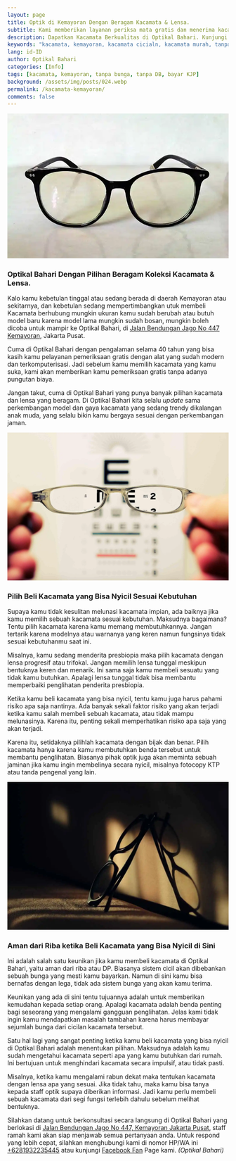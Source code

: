 ```yaml
---
layout: page
title: Optik di Kemayoran Dengan Beragam Kacamata & Lensa.
subtitle: Kami memberikan layanan periksa mata gratis dan menerima kacamata cicilan.
description: Dapatkan Kacamata Berkualitas di Optikal Bahari. Kunjungi Toko Kami di Kemayoran, Jakarta Pusat untuk Pemeriksaan Mata Gratis & Koleksi Bingkai yang Trendy
keywords: "kacamata, kemayoran, kacamata cicialn, kacamata murah, tanpa bunga, tanpa DP, bayar KJP"
lang: id-ID
author: Optikal Bahari
categories: [Info]
tags: [kacamata, kemayoran, tanpa bunga, tanpa DB, bayar KJP]
background: /assets/img/posts/024.webp
permalink: /kacamata-kemayoran/
comments: false
---
```


<div class="card shadow p-3 bg-white mb-5">
  <img
    itemprop="image"
    src="/assets/img/posts/kacamata-cicilan/kacamata-cicilan.webp"
    class="card-img-top"
    title="Optikal Bahari Dengan Pilihan Beragam Koleksi Kacamata & Lensa."
    alt="Optikal Bahari Dengan Pilihan Beragam Koleksi Kacamata & Lensa.">
  <div class="card-body">
    <h3 class="card-title">
      Optikal Bahari Dengan Pilihan Beragam Koleksi Kacamata & Lensa.
    </h3>
    <p class="card-text text-left">
      Kalo kamu kebetulan tinggal atau sedang berada di daerah Kemayoran atau sekitarnya, dan kebetulan sedang mempertimbangkan utuk membeli Kacamata berhubung mungkin ukuran kamu sudah berubah atau butuh model baru karena model lama mungkin sudah bosan, mungkin boleh dicoba untuk mampir ke Optikal Bahari, di
      <a href="{{"/lokasi" | relative_url }}" title="Optikal Bahari, Jakarta Pusat">Jalan Bendungan Jago No 447 Kemayoran</a>, Jakarta Pusat.
    </p>
    <p class="card-text text-left">
      Cuma di Optikal Bahari dengan pengalaman selama 40 tahun yang bisa kasih kamu pelayanan pemeriksaan gratis dengan alat yang sudah modern dan terkomputerisasi. Jadi sebelum kamu memilih kacamata yang kamu suka, kami akan memberikan kamu pemeriksaan gratis tanpa adanya pungutan biaya.
    </p>
    <p class="card-text text-left">
      Jangan takut, cuma di Optikal Bahari yang punya banyak pilihan kacamata dan lensa yang beragam. Di Optikal Bahari kita selalu
      <em>update</em>
      sama perkembangan model dan gaya kacamata yang sedang trendy dikalangan anak muda, yang selalu bikin kamu bergaya sesuai dengan perkembangan jaman.
    </p>
  </div>
</div>

<div class="card shadow p-3 bg-white mb-5">
  <img
    src="/assets/img/bg-about.webp"
    class="card-img-top"
    alt="Pilih Beli Kacamata yang Bisa Nyicil Sesuai Kebutuhan">
  <div class="card-body">
    <h3 class="card-title">
      Pilih Beli Kacamata yang Bisa Nyicil Sesuai Kebutuhan
    </h3>
    <p class="card-text text-left">
      Supaya kamu tidak kesulitan melunasi kacamata impian, ada baiknya jika kamu memilih sebuah kacamata sesuai kebutuhan. Maksudnya bagaimana? Tentu pilih kacamata karena kamu memang membutuhkannya. Jangan tertarik karena modelnya atau warnanya yang keren namun fungsinya tidak sesuai kebutuhanmu saat ini.
    </p>
    <p class="card-text text-left">
      Misalnya, kamu sedang menderita presbiopia maka pilih kacamata dengan lensa progresif atau trifokal. Jangan memilih lensa tunggal meskipun bentuknya keren dan menarik. Ini sama saja kamu membeli sesuatu yang tidak kamu butuhkan. Apalagi lensa tunggal tidak bisa membantu memperbaiki penglihatan penderita presbiopia.
    </p>
    <p class="card-text text-left">
      Ketika kamu beli kacamata yang bisa nyicil, tentu kamu juga harus pahami risiko apa saja nantinya. Ada banyak sekali faktor risiko yang akan terjadi ketika kamu salah membeli sebuah kacamata, atau tidak mampu melunasinya. Karena itu, penting sekali memperhatikan risiko apa saja yang akan terjadi.
    </p>
    <p class="card-text text-left">Karena itu, setidaknya pilihlah kacamata dengan bijak dan benar. Pilih kacamata hanya karena kamu membutuhkan benda tersebut untuk membantu penglihatan. Biasanya pihak optik juga akan meminta sebuah jaminan jika kamu ingin membelinya secara nyicil, misalnya fotocopy KTP atau tanda pengenal yang lain.</p>

  </div>
</div>

<div class="card shadow p-3 bg-white mb-5">
  <img
    src="/assets/img/bg-tips-kacamata.webp"
    class="card-img-top"
    alt="Aman dari Riba ketika Beli Kacamata yang Bisa Nyicil di Sini">
  <div class="card-body">
    <h3 class="card-title">
      Aman dari Riba ketika Beli Kacamata yang Bisa Nyicil di Sini
    </h3>
    <p class="card-text text-left">
      Ini adalah salah satu keunikan jika kamu membeli kacamata di Optikal Bahari, yaitu aman dari riba atau DP. Biasanya sistem cicil akan dibebankan sebuah bunga yang mesti kamu bayarkan. Namun di sini kamu bisa bernafas dengan lega, tidak ada sistem bunga yang akan kamu terima.
    </p>
    <p class="card-text text-left">
      Keunikan yang ada di sini tentu tujuannya adalah untuk memberikan kemudahan kepada setiap orang. Apalagi kacamata adalah benda penting bagi seseorang yang mengalami gangguan penglihatan. Jelas kami tidak ingin kamu mendapatkan masalah tambahan karena harus membayar sejumlah bunga dari cicilan kacamata tersebut.
    </p>
    <p class="card-text text-left">
      Satu hal lagi yang sangat penting ketika kamu beli kacamata yang bisa nyicil di Optikal Bahari adalah menentukan pilihan. Maksudnya adalah kamu sudah mengetahui kacamata seperti apa yang kamu butuhkan dari rumah. Ini bertujuan untuk menghindari kacamata secara impulsif, atau tidak pasti.
    </p>
    <p class="card-text text-left">
      Misalnya, ketika kamu mengalami rabun dekat maka tentukan kacamata dengan lensa apa yang sesuai. Jika tidak tahu, maka kamu bisa tanya kepada staff optik supaya diberikan informasi. Jadi kamu perlu membeli sebuah kacamata dari segi fungsi terlebih dahulu sebelum melihat bentuknya.
    </p>
    <p class="card-text text-left">
      Silahkan datang untuk berkonsultasi secara langsung di Optikal Bahari yang berlokasi di
      <a href="{{"/lokasi" | relative_url }}" title="Jalan Bendungan Jago No 447, Kemayoran Jakarta Pusat">Jalan Bendungan Jago No 447, Kemayoran Jakarta Pusat</a>, staff ramah kami akan siap menjawab semua pertanyaan anda. Untuk respond yang lebih cepat, silahkan menghubungi kami di nomor HP/WA ini
      <a
        href="https://api.whatsapp.com/send?phone=6281932235445&text=Hallo%2C+saya+butuh+informasi+lebih+lanjut+mengenai+Optikal+Bahari"
        id="WhatsAppClick"
        class="WhatsAppCall"
        title="Call WhatsApp">+6281932235445</a>
      atau kunjungi
      <a
        href="https://www.facebook.com/optikalbahari"
        id="FBClick"
        title="Facebook Page Optikal Bahari"
        class="FacebookPage">Facebook Fan</a>
      Page kami.
      <em>(Optikal Bahari)</em>
    </p>
  </div>
</div>
